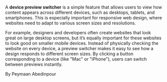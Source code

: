 A **device preview switcher** is a simple feature that allows users to view how content appears across different devices, such as desktops, tablets, and smartphones. This is especially important for responsive web design, where websites need to adapt to various screen sizes and resolutions.

For example, designers and developers often create websites that look great on large desktop screens, but it’s equally important for these websites to look good on smaller mobile devices. Instead of physically checking the website on every device, a preview switcher makes it easy to see how a design responds to different screen sizes. By clicking a button corresponding to a device (like "Mac" or "iPhone"), users can switch between previews instantly.

By Peymaan Abedinpour
